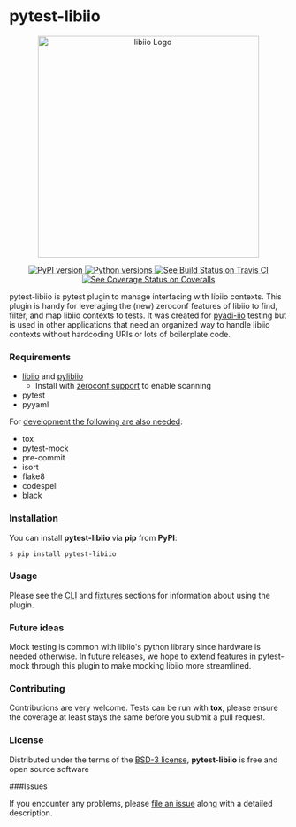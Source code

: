 # pytest-libiio

<p align="center">
<img src="https://raw.githubusercontent.com/analogdevicesinc/libiio/master/doc/html/img/iio_logo.png" width="400" alt="libiio Logo"> </br>
</p>

<p align="center">
<a href="https://pypi.org/project/pytest-libiio">
<img alt="PyPI version" src="https://img.shields.io/pypi/v/pytest-libiio.svg">
</a>
<a href="https://pypi.org/project/pytest-libiio">
<img alt="Python versions" src="https://img.shields.io/pypi/pyversions/pytest-libiio.svg">
</a>
<a href="https://travis-ci.org/tfcollins/pytest-libiio">
<img alt="See Build Status on Travis CI" src="https://travis-ci.org/tfcollins/pytest-libiio.svg?branch=master">
</a>
<a href="https://coveralls.io/github/tfcollins/pytest-libiio?branch=master">
<img alt="See Coverage Status on Coveralls" src="https://coveralls.io/repos/github/tfcollins/pytest-libiio/badge.svg?branch=master">
</a>
</p>

pytest-libiio is pytest plugin to manage interfacing with libiio contexts. This plugin is handy for leveraging the (new) zeroconf features of libiio to find, filter, and map libiio contexts to tests. It was created for [pyadi-iio](https://pypi.org/project/pyadi-iio/) testing but is used in other applications that need an organized way to handle libiio contexts without hardcoding URIs or lots of boilerplate code.

### Requirements

* [libiio](https://github.com/analogdevicesinc/libiio) and [pylibiio](https://pypi.org/project/pylibiio/)
    - Install with [zeroconf support](https://github.com/analogdevicesinc/libiio/blob/master/README_BUILD.md) to enable scanning
* pytest
* pyyaml

For [development the following are also needed](https://github.com/tfcollins/pytest-libiio/blob/master/requirements_dev.txt):

* tox
* pytest-mock
* pre-commit
* isort
* flake8
* codespell
* black


### Installation

You can install **pytest-libiio** via __pip__ from **PyPI**:

    $ pip install pytest-libiio

### Usage

Please see the [CLI](/cli) and [fixtures](/fixtures) sections for information about using the plugin.

### Future ideas

Mock testing is common with libiio's python library since hardware is needed otherwise. In future releases, we hope to extend features in pytest-mock through this plugin to make mocking libiio more streamlined.

### Contributing

Contributions are very welcome. Tests can be run with **tox**, please ensure
the coverage at least stays the same before you submit a pull request.

### License

Distributed under the terms of the [BSD-3 license](https://github.com/tfcollins/pytest-libiio/blob/master/LICENSE), **pytest-libiio** is free and open source software


###Issues

If you encounter any problems, please [file an issue](https://github.com/tfcollins/pytest-libiio/issues) along with a detailed description.
